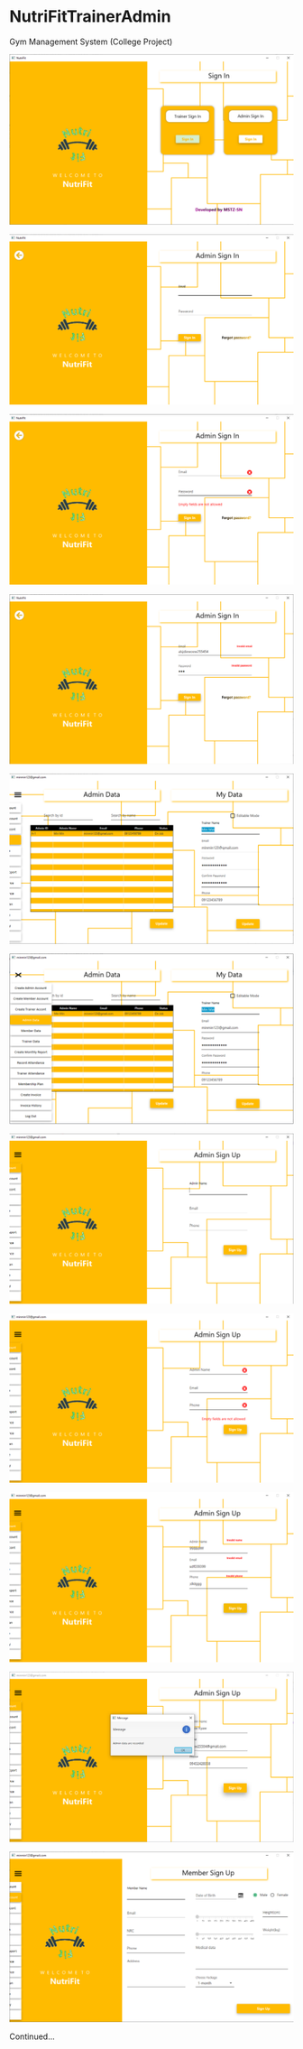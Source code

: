 # NutriFitTrainerAdmin
Gym Management System (College Project)

![](/src/ScenesSnapshot/TrainerAdminSignInScene.png)

![](/src/ScenesSnapshot/AdminSignInScene.png)

![](/src/ScenesSnapshot/AdminSignInSceneWithEmptyError.png)

![](/src/ScenesSnapshot/AdminSignInSceneWithInvalidError.png)

![](/src/ScenesSnapshot/SeeAndUpdateAdminDataScene.png)

![](/src/ScenesSnapshot/Menu.png)

![](/src/ScenesSnapshot/AdminSignUpScene.png)

![](/src/ScenesSnapshot/AdminSignUpSceneWithEmptyError.png)

![](/src/ScenesSnapshot/AdminSignUpSceneWithInvalidError.png)

![](/src/ScenesSnapshot/AdminSignUpSceneComplete.png)

![](/src/ScenesSnapshot/MemberSignUp.png)

Continued...
